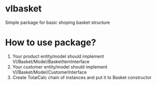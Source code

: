 # vlbasket
Simple package for basic shoping basket structure

# How to use package?
1. Your product entity/model should implement Vl/Basket/Model/BasketItemInterface
2. Your customer entity/model should implement Vl/Basket/Model/CustomerInterface
3. Create TotalCalc chain of instances and put it to Basket constructor
